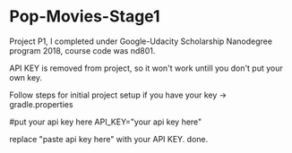 # Pop-Movies-Stage1

Project P1, I completed under Google-Udacity Scholarship Nanodegree program 2018, course code was nd801.

API KEY is removed from project, so it won't work untill you don't put your own key. 

Follow steps for initial project setup if you have your key 
-> gradle.properties 

#put your api key here
API_KEY="your api key here"

replace "paste api key here" with your API KEY. done.
